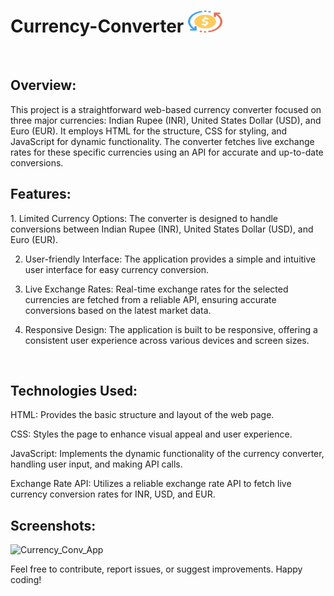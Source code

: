 # Currency-Converter <img src="images/fevicon.png" alt="" height="35" width="55"/>
<br>

<h2>Overview:</h2>
This project is a straightforward web-based currency converter focused on three major currencies: Indian Rupee (INR), United States Dollar (USD), and Euro (EUR). It employs HTML for the structure, CSS for styling, and JavaScript for dynamic functionality. The converter fetches live exchange rates for these specific currencies using an API for accurate and up-to-date conversions.
<br>

<h2>Features:</h2>
1. Limited Currency Options: The converter is designed to handle conversions between Indian Rupee (INR), United States Dollar (USD), and Euro (EUR).

2. User-friendly Interface: The application provides a simple and intuitive user interface for easy currency conversion.

3. Live Exchange Rates: Real-time exchange rates for the selected currencies are fetched from a reliable API, ensuring accurate conversions based on the latest market data.

4. Responsive Design: The application is built to be responsive, offering a consistent user experience across various devices and screen sizes.
<br>

<h2>Technologies Used:</h2>
HTML: Provides the basic structure and layout of the web page.

CSS: Styles the page to enhance visual appeal and user experience.

JavaScript: Implements the dynamic functionality of the currency converter, handling user input, and making API calls.

Exchange Rate API: Utilizes a reliable exchange rate API to fetch live currency conversion rates for INR, USD, and EUR.
<br>

<h2>Screenshots:</h2>


![Currency_Conv_App](https://github.com/prajyotkalekar/Currency_Converter/assets/141732867/5af58700-e4a2-413c-89d9-e7de848f8ed9)


Feel free to contribute, report issues, or suggest improvements. Happy coding!
